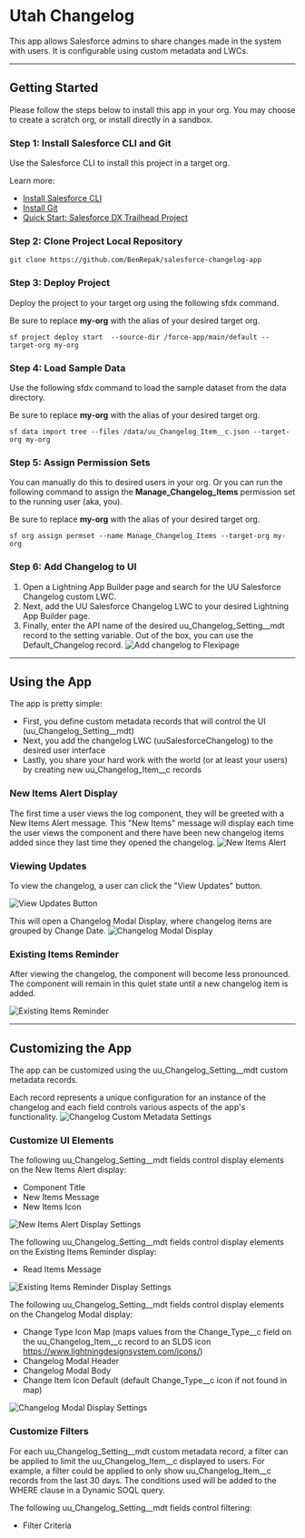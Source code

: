 # Utah Changelog
This app allows Salesforce admins to share changes made in the system with users. It is configurable using custom metadata and LWCs.
___
## Getting Started
Please follow the steps below to install this app in your org. You may choose to create a scratch org, or install directly in a sandbox.

### Step 1: Install Salesforce CLI and Git
Use the Salesforce CLI to install this project in a target org. 

Learn more:
 - [Install Salesforce CLI](https://developer.salesforce.com/docs/atlas.en-us.sfdx_setup.meta/sfdx_setup/sfdx_setup_install_cli.htm)
 - [Install Git](https://git-scm.com/book/en/v2/Getting-Started-Installing-Git)
 - [Quick Start: Salesforce DX Trailhead Project](https://trailhead.salesforce.com/content/learn/projects/quick-start-salesforce-dx/set-up-the-project-on-your-local-machine)


### Step 2: Clone Project Local Repository 
```
git clone https://github.com/BenRepak/salesforce-changelog-app
```

### Step 3: Deploy Project
Deploy the project to your target org using the following sfdx command. 

Be sure to replace **my-org** with the alias of your desired target org.
```
sf project deploy start  --source-dir /force-app/main/default --target-org my-org
```

### Step 4: Load Sample Data
Use the following sfdx command to load the sample dataset from the data directory. 

Be sure to replace **my-org** with the alias of your desired target org. 
```
sf data import tree --files /data/uu_Changelog_Item__c.json --target-org my-org
```

### Step 5: Assign Permission Sets
You can manually do this to desired users in your org. Or you can run the following command to assign the **Manage_Changelog_Items** permission set to the running user (aka, you).

Be sure to replace **my-org** with the alias of your desired target org.

```
sf org assign permset --name Manage_Changelog_Items --target-org my-org
```
### Step 6: Add Changelog to UI
1. Open a Lightning App Builder page and search for the UU Salesforce Changelog custom LWC.
2. Next, add the UU Salesforce Changelog LWC to your desired Lightning App Builder page. 
3. Finally, enter the API name of the desired uu_Changelog_Setting__mdt record to the setting variable. Out of the box, you can use the Default_Changelog record.
![Add changelog to Flexipage](/assets/images/add_changelog_to_flexipage.png)
___
## Using the App

The app is pretty simple:
- First, you define custom metadata records that will control the UI (uu_Changelog_Setting__mdt)
- Next, you add the changelog LWC (uuSalesforceChangelog) to the desired user interface
- Lastly, you share your hard work with the world (or at least your users) by creating new uu_Changelog_Item__c records

### New Items Alert Display
The first time a user views the log component, they will be greeted with a New Items Alert message. This "New Items" message will display each time the user views the component and there have been new changelog items added since they last time they opened the changelog.
![New Items Alert](/assets/images/display_items_new.png)

### Viewing Updates
To view the changelog, a user can click the "View Updates" button.

![View Updates Button](/assets/images/view_updates_button.png)

This will open a Changelog Modal Display, where changelog items are grouped by Change Date.
![Changelog Modal Display](/assets/images/changelog_modal.png)

### Existing Items Reminder
After viewing the changelog, the component will become less pronounced. The component will remain in this quiet state until a new changelog item is added.

![Existing Items Reminder](/assets/images/display_items_reminder.png)
___
## Customizing the App
The app can be customized using the uu_Changelog_Setting__mdt custom metadata records. 

Each record represents a unique configuration for an instance of the changelog and each field controls various aspects of the app's functionality.
![Changelog Custom Metadata Settings](/assets/images/changelog_settings_fields.png)



### Customize UI Elements
The following uu_Changelog_Setting__mdt fields control display elements on the New Items Alert display:
- Component Title
- New Items Message
- New Items Icon

![New Items Alert Display Settings](/assets/images/display_new_settings.png)


The following uu_Changelog_Setting__mdt fields control display elements on the Existing Items Reminder display:
- Read Items Message

![Existing Items Reminder Display Settings](/assets/images/display_reminder_settings.png)

The following uu_Changelog_Setting__mdt fields control display elements on the Changelog Modal display:
- Change Type Icon Map (maps values from the Change_Type__c field on the uu_Changelog_Item__c record to an SLDS icon https://www.lightningdesignsystem.com/icons/)
- Changelog Modal Header
- Changelog Modal Body 
- Change Item Icon Default (default Change_Type__c icon if not found in map)

![Changelog Modal Display Settings](/assets/images/changelog_modal_settings.png)


### Customize Filters 
For each uu_Changelog_Setting__mdt custom metadata record, a filter can be applied to limit the uu_Changelog_Item__c displayed to users. For example, a filter could be applied to only show uu_Changelog_Item__c records from the last 30 days. The conditions used will be added to the WHERE clause in a Dynamic SOQL query.

The following uu_Changelog_Setting__mdt fields control filtering:
- Filter Criteria
